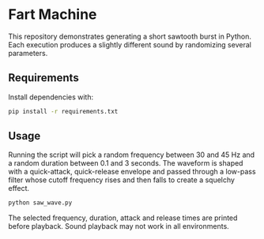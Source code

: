 # Fart Machine

This repository demonstrates generating a short sawtooth burst in Python. Each execution produces a slightly different sound by randomizing several parameters.

## Requirements

Install dependencies with:

```bash
pip install -r requirements.txt
```

## Usage

Running the script will pick a random frequency between 30 and 45 Hz and a random duration between 0.1 and 3 seconds. The waveform is shaped with a quick-attack, quick-release envelope and passed through a low-pass filter whose cutoff frequency rises and then falls to create a squelchy effect.

```bash
python saw_wave.py
```

The selected frequency, duration, attack and release times are printed before playback. Sound playback may not work in all environments.
